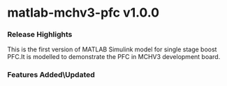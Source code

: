 # matlab-mchv3-pfc v1.0.0
### Release Highlights
This is the first version of MATLAB Simulink model for single stage boost PFC.It is modelled to demonstrate the PFC in MCHV3 development board.

### Features Added\Updated



